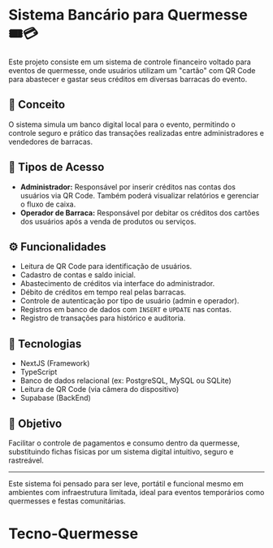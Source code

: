 # Sistema Bancário para Quermesse 🎟️💳

Este projeto consiste em um sistema de controle financeiro voltado para eventos de quermesse, onde usuários utilizam um "cartão" com QR Code para abastecer e gastar seus créditos em diversas barracas do evento.

## 🧠 Conceito

O sistema simula um banco digital local para o evento, permitindo o controle seguro e prático das transações realizadas entre administradores e vendedores de barracas.

## 🔐 Tipos de Acesso

- **Administrador:** Responsável por inserir créditos nas contas dos usuários via QR Code. Também poderá visualizar relatórios e gerenciar o fluxo de caixa.
- **Operador de Barraca:** Responsável por debitar os créditos dos cartões dos usuários após a venda de produtos ou serviços.

## ⚙️ Funcionalidades

- Leitura de QR Code para identificação de usuários.
- Cadastro de contas e saldo inicial.
- Abastecimento de créditos via interface do administrador.
- Débito de créditos em tempo real pelas barracas.
- Controle de autenticação por tipo de usuário (admin e operador).
- Registros em banco de dados com `INSERT` e `UPDATE` nas contas.
- Registro de transações para histórico e auditoria.

## 💾 Tecnologias

- NextJS (Framework)
- TypeScript
- Banco de dados relacional (ex: PostgreSQL, MySQL ou SQLite)
- Leitura de QR Code (via câmera do dispositivo)
- Supabase (BackEnd)

## 📌 Objetivo

Facilitar o controle de pagamentos e consumo dentro da quermesse, substituindo fichas físicas por um sistema digital intuitivo, seguro e rastreável.

---

Este sistema foi pensado para ser leve, portátil e funcional mesmo em ambientes com infraestrutura limitada, ideal para eventos temporários como quermesses e festas comunitárias.
# Tecno-Quermesse
